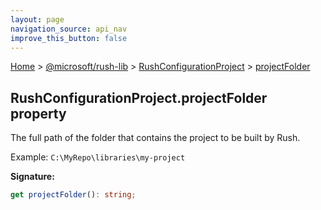 ```yaml
---
layout: page
navigation_source: api_nav
improve_this_button: false
---
```



[Home](./index.md) &gt; [@microsoft/rush-lib](./rush-lib.md) &gt; [RushConfigurationProject](./rush-lib.rushconfigurationproject.md) &gt; [projectFolder](./rush-lib.rushconfigurationproject.projectfolder.md)

## RushConfigurationProject.projectFolder property

The full path of the folder that contains the project to be built by Rush.

Example: `C:\MyRepo\libraries\my-project`

<b>Signature:</b>

```typescript
get projectFolder(): string;
```
